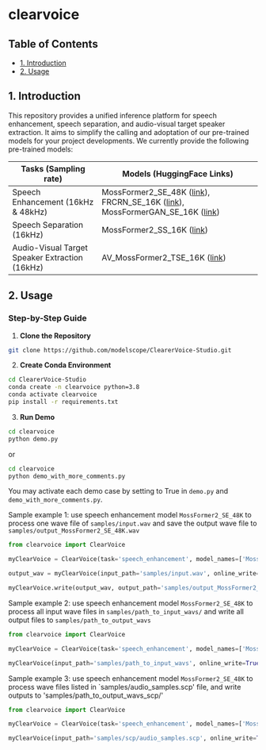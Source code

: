# clearvoice


## Table of Contents

- [1. Introduction](#1-introduction)
- [2. Usage](#2-usage)

## 1. Introduction

This repository provides a unified inference platform for speech enhancement, speech separation, and audio-visual target speaker extraction. It aims to simplify the calling and adoptation of our pre-trained models for your project developments. We currently provide the following pre-trained models:

| Tasks (Sampling rate) | Models (HuggingFace Links)|
|-------|--------------------------|
|Speech Enhancement (16kHz & 48kHz)| MossFormer2_SE_48K ([link](https://huggingface.co/alibabasglab/MossFormer2_SE_48K)), FRCRN_SE_16K ([link](https://huggingface.co/alibabasglab/FRCRN_SE_16K)), MossFormerGAN_SE_16K ([link](https://huggingface.co/alibabasglab/MossFormerGAN_SE_16K)) | 
|Speech Separation (16kHz)|MossFormer2_SS_16K ([link](https://huggingface.co/alibabasglab/MossFormer2_SS_16K))|
|Audio-Visual Target Speaker Extraction (16kHz)|AV_MossFormer2_TSE_16K ([link](https://huggingface.co/alibabasglab/AV_MossFormer2_TSE_16K))|

## 2. Usage

### Step-by-Step Guide

1. **Clone the Repository**

``` sh
git clone https://github.com/modelscope/ClearerVoice-Studio.git
```

2. **Create Conda Environment**

``` sh
cd ClearerVoice-Studio
conda create -n clearvoice python=3.8
conda activate clearvoice
pip install -r requirements.txt
```

3. **Run Demo**

``` sh
cd clearvoice
python demo.py
```

or 

``` sh
cd clearvoice
python demo_with_more_comments.py
```

You may activate each demo case by setting to True in `demo.py` and `demo_with_more_comments.py`.

Sample example 1: use speech enhancement model `MossFormer2_SE_48K` to process one wave file of `samples/input.wav` and save the output wave file to `samples/output_MossFormer2_SE_48K.wav`

```python
from clearvoice import ClearVoice

myClearVoice = ClearVoice(task='speech_enhancement', model_names=['MossFormer2_SE_48K'])

output_wav = myClearVoice(input_path='samples/input.wav', online_write=False)

myClearVoice.write(output_wav, output_path='samples/output_MossFormer2_SE_48K.wav')
```

Sample example 2: use speech enhancement model `MossFormer2_SE_48K` to process all input wave files in `samples/path_to_input_wavs/` and write all output files to `samples/path_to_output_wavs`

```python
from clearvoice import ClearVoice

myClearVoice = ClearVoice(task='speech_enhancement', model_names=['MossFormer2_SE_48K'])

myClearVoice(input_path='samples/path_to_input_wavs', online_write=True, output_path='samples/path_to_output_wavs')
```

Sample example 3: use speech enhancement model `MossFormer2_SE_48K` to process wave files listed in `samples/audio_samples.scp' file, and write outputs to 'samples/path_to_output_wavs_scp/'

```python
from clearvoice import ClearVoice

myClearVoice = ClearVoice(task='speech_enhancement', model_names=['MossFormer2_SE_48K'])

myClearVoice(input_path='samples/scp/audio_samples.scp', online_write=True, output_path='samples/path_to_output_wavs_scp')
```

